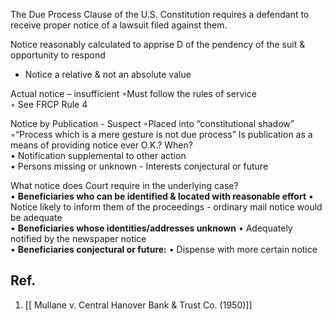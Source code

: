 The Due Process Clause of the U.S. Constitution requires a defendant to receive proper notice of a lawsuit filed against them.

Notice reasonably calculated to apprise D of the pendency of the suit & opportunity to respond
- Notice a relative & not an absolute value 

Actual notice – insufficient 
◦Must follow the rules of service  
◦ See FRCP Rule 4

Notice by Publication - Suspect
◦Placed into “constitutional shadow”
◦“Process which is a mere gesture is not due process”
	  Is publication as a means of providing notice ever  O.K.? When?  
	  • Notification supplemental to other action  
	  • Persons missing or unknown
	  - Interests conjectural or future

What notice does Court require in the underlying case?  
• **Beneficiaries who can be identified & located with reasonable effort**
	• Notice likely to inform them of the proceedings - ordinary mail notice would be adequate  
• **Beneficiaries whose identities/addresses unknown** 
	• Adequately notified by the newspaper notice  
• **Beneficiaries conjectural or future:**
	• Dispense with more certain notice


## Ref.
1. [[ Mullane v. Central Hanover Bank & Trust Co. (1950)]]